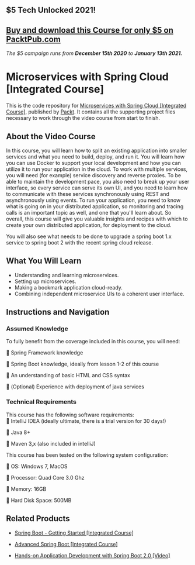 ## $5 Tech Unlocked 2021!
[Buy and download this Course for only $5 on PacktPub.com](https://www.packtpub.com/product/microservices-with-spring-cloud-integrated-course/9781788392426)
-----
*The $5 campaign         runs from __December 15th 2020__ to __January 13th 2021.__*

# Microservices with Spring Cloud [Integrated Course]
This is the code repository for [Microservices with Spring Cloud [Integrated Course]](https://www.packtpub.com/virtualization-and-cloud/microservices-spring-cloud-integrated-course?utm_source=github&utm_medium=repository&utm_campaign=9781788392426), published by [Packt](https://www.packtpub.com/?utm_source=github). It contains all the supporting project files necessary to work through the video course from start to finish.
## About the Video Course
In this course, you will learn how to split an existing application into smaller services and what you need to build, deploy, and run it. You will learn how you can use Docker to support your local development and how you can utilize it to run your application in the cloud. To work with multiple services, you will need (for example) service discovery and reverse proxies. To be able to maintain the development pace, you also need to break up your user interface, so every service can serve its own UI, and you need to learn how to communicate with these services synchronously using REST and asynchronously using events. To run your application, you need to know what is going on in your distributed application, so monitoring and tracing calls is an important topic as well, and one that you'll learn about. So overall, this course will give you valuable insights and recipes with which to create your own distributed application, for deployment to the cloud.

You will also see what needs to be done to upgrade a spring boot 1.x service to spring boot 2 with the recent spring cloud release.

<H2>What You Will Learn</H2>
<DIV class=book-info-will-learn-text>
<UL>
<LI>Understanding and learning microservices. 
<LI>Setting up microservices. 
<LI>Making a bookmark application cloud-ready. 
<LI>Combining independent microservice UIs to a coherent user interface. </LI></UL></DIV>

## Instructions and Navigation
### Assumed Knowledge
To fully benefit from the coverage included in this course, you will need:<br/>

	Spring Framework knowledge

	Spring Boot knowledge, ideally from lesson 1-2 of this course

	An understanding of basic HTML and CSS syntax

	(Optional) Experience with deployment of java services

### Technical Requirements
This course has the following software requirements:<br/>
	IntelliJ IDEA (ideally ultimate, there is a trial version for 30 days!)

	Java 8+

	Maven 3,x (also included in intelliJ)

This course has been tested on the following system configuration:

	OS: Windows 7, MacOS

	Processor: Quad Core 3.0 Ghz

	Memory: 16GB

	Hard Disk Space: 500MB


## Related Products
* [Spring Boot - Getting Started [Integrated Course]](https://www.packtpub.com/web-development/spring-boot-getting-started-integrated-course?utm_source=github&utm_medium=repository&utm_campaign=9781788298636)

* [Advanced Spring Boot [Integrated Course]](https://www.packtpub.com/web-development/advanced-spring-boot-integrated-course?utm_source=github&utm_medium=repository&utm_campaign=9781788392297)

* [Hands-on Application Development with Spring Boot 2.0 [Video]](https://www.packtpub.com/application-development/hands-application-development-spring-boot-20-video?utm_source=github&utm_medium=repository&utm_campaign=9781789137712)

